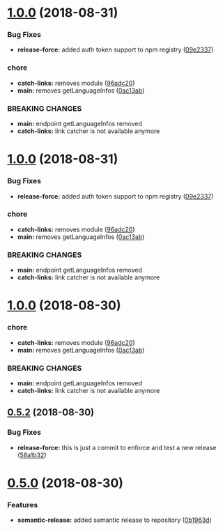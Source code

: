 # [1.0.0](https://github.com/Staffbase/plugins-client-sdk/compare/v0.5.2...v1.0.0) (2018-08-31)


### Bug Fixes

* **release-force:** added auth token support to npm registry ([09e2337](https://github.com/Staffbase/plugins-client-sdk/commit/09e2337))


### chore

* **catch-links:** removes module ([96adc20](https://github.com/Staffbase/plugins-client-sdk/commit/96adc20))
* **main:** removes getLanguageInfos ([0ac13ab](https://github.com/Staffbase/plugins-client-sdk/commit/0ac13ab))


### BREAKING CHANGES

* **main:** endpoint getLanguageInfos removed
* **catch-links:** link catcher is not available anymore

# [1.0.0](https://github.com/Staffbase/plugins-client-sdk/compare/v0.5.2...v1.0.0) (2018-08-31)


### Bug Fixes

* **release-force:** added auth token support to npm registry ([09e2337](https://github.com/Staffbase/plugins-client-sdk/commit/09e2337))


### chore

* **catch-links:** removes module ([96adc20](https://github.com/Staffbase/plugins-client-sdk/commit/96adc20))
* **main:** removes getLanguageInfos ([0ac13ab](https://github.com/Staffbase/plugins-client-sdk/commit/0ac13ab))


### BREAKING CHANGES

* **main:** endpoint getLanguageInfos removed
* **catch-links:** link catcher is not available anymore

# [1.0.0](https://github.com/Staffbase/plugins-client-sdk/compare/v0.5.2...v1.0.0) (2018-08-30)


### chore

* **catch-links:** removes module ([96adc20](https://github.com/Staffbase/plugins-client-sdk/commit/96adc20))
* **main:** removes getLanguageInfos ([0ac13ab](https://github.com/Staffbase/plugins-client-sdk/commit/0ac13ab))


### BREAKING CHANGES

* **main:** endpoint getLanguageInfos removed
* **catch-links:** link catcher is not available anymore

## [0.5.2](https://github.com/Staffbase/plugins-client-sdk/compare/v0.5.1...v0.5.2) (2018-08-30)


### Bug Fixes

* **release-force:** this is just a commit to enforce and test a new release ([58a1b32](https://github.com/Staffbase/plugins-client-sdk/commit/58a1b32))

# [0.5.0](https://github.com/Staffbase/plugins-client-sdk/compare/v0.4.0...v0.5.0) (2018-08-30)


### Features

* **semantic-release:** added semantic release to repository ([0b1963d](https://github.com/Staffbase/plugins-client-sdk/commit/0b1963d))
